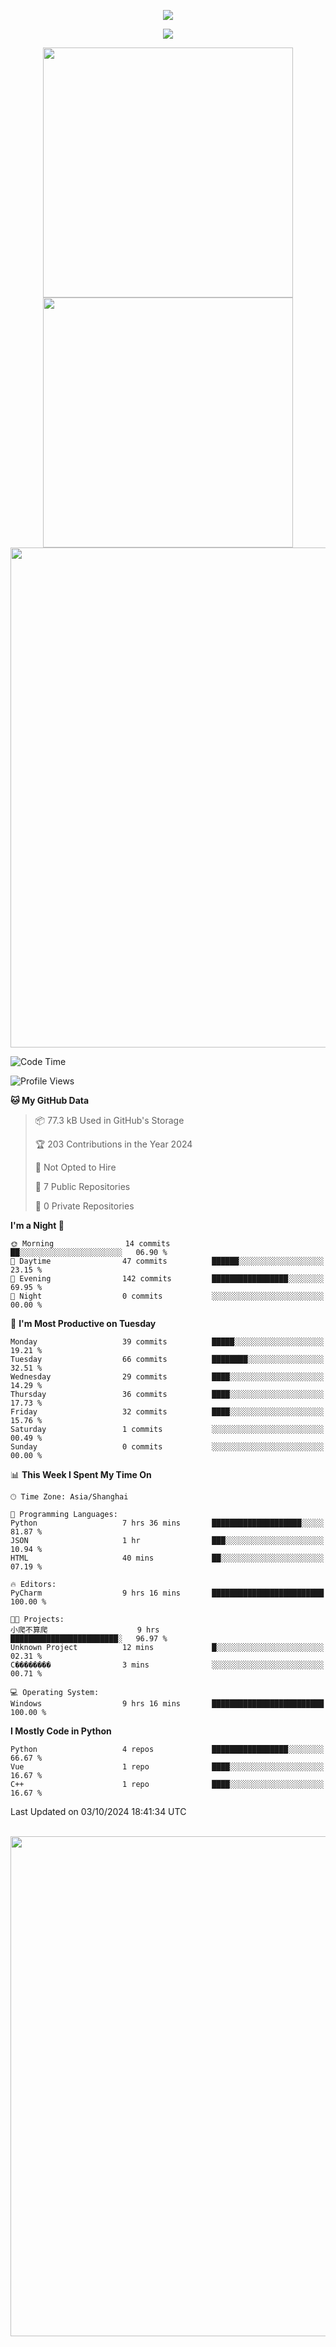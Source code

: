 <!-- header -->
<p align="center">
<img src="https://capsule-render.vercel.app/api?type=waving&color=timeGradient&height=300&&section=header&text=👋%20Hi&fontSize=90&fontAlign=50&fontAlignY=30&desc=I’m%20echoChalo&descAlign=50&descSize=30&descAlignY=60&animation=twinkling" />
</p>
<!--subheader -->
<p align="center">
<img src="https://readme-typing-svg.demolab.com?font=Montserrat&pause=1000&color=28F7E8&background=498FF600&center=true&vCenter=true&random=false&width=435&lines=Welcome+to+my+Github+profile+page!" />
</p>
<!-- data-->

<p align="center">
<img align="center" width="400" src="https://github-readme-stats.vercel.app/api?username=echoChalo&theme=github-compact" />
<img align="center" width="400" src="https://streak-stats.demolab.com?user=echoChalo&theme=tokyonight-duo&hide_border=true" />
<br/>
<img  width="800" align="center" src="https://github-readme-stats.vercel.app/api/wakatime?username=echoChalo&theme=transparent&hide_border=true&layout=compact&langs_count=22" /> 
 
<!--START_SECTION:waka-->
![Code Time](http://img.shields.io/badge/Code%20Time-152%20hrs%2020%20mins-blue)

![Profile Views](http://img.shields.io/badge/Profile%20Views-0-blue)

**🐱 My GitHub Data** 

> 📦 77.3 kB Used in GitHub's Storage 
 > 
> 🏆 203 Contributions in the Year 2024
 > 
> 🚫 Not Opted to Hire
 > 
> 📜 7 Public Repositories 
 > 
> 🔑 0 Private Repositories 
 > 
**I'm a Night 🦉** 

```text
🌞 Morning                14 commits          ██░░░░░░░░░░░░░░░░░░░░░░░   06.90 % 
🌆 Daytime                47 commits          ██████░░░░░░░░░░░░░░░░░░░   23.15 % 
🌃 Evening                142 commits         █████████████████░░░░░░░░   69.95 % 
🌙 Night                  0 commits           ░░░░░░░░░░░░░░░░░░░░░░░░░   00.00 % 
```
📅 **I'm Most Productive on Tuesday** 

```text
Monday                   39 commits          █████░░░░░░░░░░░░░░░░░░░░   19.21 % 
Tuesday                  66 commits          ████████░░░░░░░░░░░░░░░░░   32.51 % 
Wednesday                29 commits          ████░░░░░░░░░░░░░░░░░░░░░   14.29 % 
Thursday                 36 commits          ████░░░░░░░░░░░░░░░░░░░░░   17.73 % 
Friday                   32 commits          ████░░░░░░░░░░░░░░░░░░░░░   15.76 % 
Saturday                 1 commits           ░░░░░░░░░░░░░░░░░░░░░░░░░   00.49 % 
Sunday                   0 commits           ░░░░░░░░░░░░░░░░░░░░░░░░░   00.00 % 
```


📊 **This Week I Spent My Time On** 

```text
🕑︎ Time Zone: Asia/Shanghai

💬 Programming Languages: 
Python                   7 hrs 36 mins       ████████████████████░░░░░   81.87 % 
JSON                     1 hr                ███░░░░░░░░░░░░░░░░░░░░░░   10.94 % 
HTML                     40 mins             ██░░░░░░░░░░░░░░░░░░░░░░░   07.19 % 

🔥 Editors: 
PyCharm                  9 hrs 16 mins       █████████████████████████   100.00 % 

🐱‍💻 Projects: 
小爬不算爬                    9 hrs               ████████████████████████░   96.97 % 
Unknown Project          12 mins             █░░░░░░░░░░░░░░░░░░░░░░░░   02.31 % 
С��������                3 mins              ░░░░░░░░░░░░░░░░░░░░░░░░░   00.71 % 

💻 Operating System: 
Windows                  9 hrs 16 mins       █████████████████████████   100.00 % 
```

**I Mostly Code in Python** 

```text
Python                   4 repos             █████████████████░░░░░░░░   66.67 % 
Vue                      1 repo              ████░░░░░░░░░░░░░░░░░░░░░   16.67 % 
C++                      1 repo              ████░░░░░░░░░░░░░░░░░░░░░   16.67 % 
```




 Last Updated on 03/10/2024 18:41:34 UTC
<!--END_SECTION:waka-->

<br/>
<img width="800" src="https://github-readme-stats.vercel.app/api/top-langs/?username=echoChalo&&theme=transparent&hide_border=true&layout=compact&langs_count=8" />
